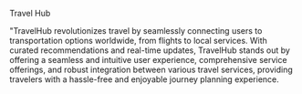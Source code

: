 
Travel Hub

"TravelHub revolutionizes travel by seamlessly connecting users to transportation options worldwide, from flights to local services. With curated recommendations and real-time updates, TravelHub stands out by offering a seamless and intuitive user experience, comprehensive service offerings, and robust integration between various travel services, providing travelers with a hassle-free and enjoyable journey planning experience.
